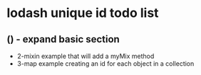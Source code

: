 # lodash unique id todo list

## () - expand basic section
* 2-mixin example that will add a myMix method
* 3-map example creating an id for each object in a collection

